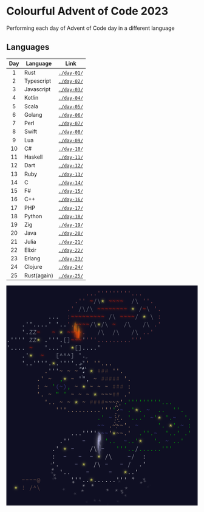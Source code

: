 # Colourful Advent of Code 2023

Performing each day of Advent of Code day in a different language

## Languages

| Day | Language    | Link                   |
| :-: | ----------- | ---------------------- |
|  1  | Rust        | [`./day-01/`](/day-01) |
|  2  | Typescript  | [`./day-02/`](/day-02) |
|  3  | Javascript  | [`./day-03/`](/day-03) |
|  4  | Kotlin      | [`./day-04/`](/day-04) |
|  5  | Scala       | [`./day-05/`](/day-05) |
|  6  | Golang      | [`./day-06/`](/day-06) |
|  7  | Perl        | [`./day-07/`](/day-07) |
|  8  | Swift       | [`./day-08/`](/day-08) |
|  9  | Lua         | [`./day-09/`](/day-09) |
| 10  | C#          | [`./day-10/`](/day-10) |
| 11  | Haskell     | [`./day-11/`](/day-11) |
| 12  | Dart        | [`./day-12/`](/day-12) |
| 13  | Ruby        | [`./day-13/`](/day-13) |
| 14  | C           | [`./day-14/`](/day-14) |
| 15  | F#          | [`./day-15/`](/day-15) |
| 16  | C++         | [`./day-16/`](/day-16) |
| 17  | PHP         | [`./day-17/`](/day-17) |
| 18  | Python      | [`./day-18/`](/day-18) |
| 19  | Zig         | [`./day-19/`](/day-19) |
| 20  | Java        | [`./day-20/`](/day-20) |
| 21  | Julia       | [`./day-21/`](/day-21) |
| 22  | Elixir      | [`./day-22/`](/day-22) |
| 23  | Erlang      | [`./day-23/`](/day-23) |
| 24  | Clojure     | [`./day-24/`](/day-24) |
| 25  | Rust(again) | [`./day-25/`](/day-25) |

![Final](final.png)
